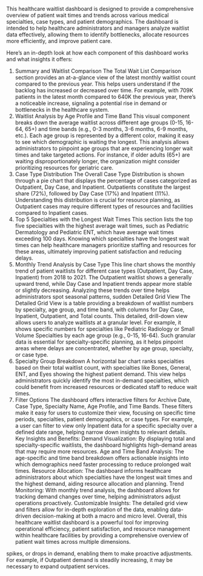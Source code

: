 This healthcare waitlist dashboard is designed to provide a comprehensive overview of patient wait times and trends across various medical specialties, case types, and patient demographics. The dashboard is intended to help healthcare administrators and managers analyze waitlist data effectively, allowing them to identify bottlenecks, allocate resources more efficiently, and improve patient care.

Here’s an in-depth look at how each component of this dashboard works and what insights it offers:

1. Summary and Waitlist Comparison
The Total Wait List Comparison section provides an at-a-glance view of the latest monthly waitlist count compared to the previous year. This helps users understand if the backlog has increased or decreased over time.
For example, with 709K patients in the latest month compared to 640K the previous year, there’s a noticeable increase, signaling a potential rise in demand or bottlenecks in the healthcare system.
2. Waitlist Analysis by Age Profile and Time Band
This visual component breaks down the average waitlist across different age groups (0-15, 16-64, 65+) and time bands (e.g., 0-3 months, 3-6 months, 6-9 months, etc.).
Each age group is represented by a different color, making it easy to see which demographic is waiting the longest.
This analysis allows administrators to pinpoint age groups that are experiencing longer wait times and take targeted actions. For instance, if older adults (65+) are waiting disproportionately longer, the organization might consider prioritizing resources for geriatric care.
3. Case Type Distribution
The Overall Case Type Distribution is shown through a pie chart that displays the percentage of cases categorized as Outpatient, Day Case, and Inpatient.
Outpatients constitute the largest share (72%), followed by Day Case (17%) and Inpatient (11%).
Understanding this distribution is crucial for resource planning, as Outpatient cases may require different types of resources and facilities compared to Inpatient cases.
4. Top 5 Specialties with the Longest Wait Times
This section lists the top five specialties with the highest average wait times, such as Pediatric Dermatology and Pediatric ENT, which have average wait times exceeding 100 days.
Knowing which specialties have the longest wait times can help healthcare managers prioritize staffing and resources for these areas, ultimately improving patient satisfaction and reducing delays.
5. Monthly Trend Analysis by Case Type
This line chart shows the monthly trend of patient waitlists for different case types (Outpatient, Day Case, Inpatient) from 2018 to 2021.
The Outpatient waitlist shows a generally upward trend, while Day Case and Inpatient trends appear more stable or slightly decreasing.
Analyzing these trends over time helps administrators spot seasonal patterns, sudden Detailed Grid View
The Detailed Grid View is a table providing a breakdown of waitlist numbers by specialty, age group, and time band, with columns for Day Case, Inpatient, Outpatient, and Total counts.
This detailed, drill-down view allows users to analyze waitlists at a granular level. For example, it shows specific numbers for specialties like Pediatric Radiology or Small Volume Specialties by each age group (e.g., 0-15, 16-64).
Such granular data is essential for specialty-specific planning, as it helps pinpoint areas where delays are concentrated, whether by age group, specialty, or case type.
7. Specialty Group Breakdown
A horizontal bar chart ranks specialties based on their total waitlist count, with specialties like Bones, General, ENT, and Eyes showing the highest patient demand.
This view helps administrators quickly identify the most in-demand specialties, which could benefit from increased resources or dedicated staff to reduce wait times.
8. Filter Options
The dashboard offers interactive filters for Archive Date, Case Type, Specialty Name, Age Profile, and Time Bands.
These filters make it easy for users to customize their view, focusing on specific time periods, specialties, patient demographics, or case types.
For example, a user can filter to view only Inpatient data for a specific specialty over a defined date range, helping narrow down insights to relevant details.
Key Insights and Benefits:
Demand Visualization: By displaying total and specialty-specific waitlists, the dashboard highlights high-demand areas that may require more resources.
Age and Time Band Analysis: The age-specific and time band breakdown offers actionable insights into which demographics need faster processing to reduce prolonged wait times.
Resource Allocation: The dashboard informs healthcare administrators about which specialties have the longest wait times and the highest demand, aiding resource allocation and planning.
Trend Monitoring: With monthly trend analysis, the dashboard allows for tracking demand changes over time, helping administrators adjust operations proactively.
Customizable Insights: The detailed grid view and filters allow for in-depth exploration of the data, enabling data-driven decision-making at both a macro and micro level.
Overall, this healthcare waitlist dashboard is a powerful tool for improving operational efficiency, patient satisfaction, and resource management within healthcare facilities by providing a comprehensive overview of patient wait times across multiple dimensions.






spikes, or drops in demand, enabling them to make proactive adjustments. For example, if Outpatient demand is steadily increasing, it may be necessary to expand outpatient services.
